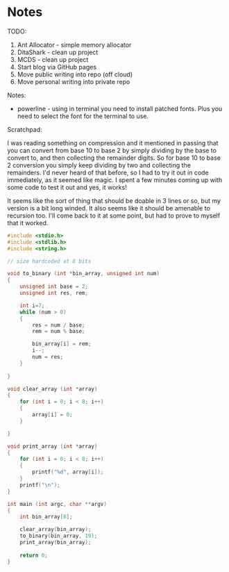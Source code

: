 # Notes

TODO:

1. Ant Allocator - simple memory allocator
2. DitaShark - clean up project
3. MCDS - clean up project
4. Start blog via GitHub pages
5. Move public writing into repo (off cloud)
6. Move personal writing into private repo

Notes:

* powerline - using in terminal you need to install patched fonts. Plus you need to select the font for the terminal to use.

Scratchpad:

I was reading something on compression and it mentioned in passing that you can convert from base 10 to base 2 by simply dividing by the base to convert to, and then collecting the remainder digits. So for base 10 to base 2 conversion you simply keep dividing by two and collecting the remainders. I'd never heard of that before, so I had to try it out in code immediately, as it seemed like magic. I spent a few minutes coming up with some code to test it out and yes, it works! 

It seems like the sort of thing that should be doable in 3 lines or so, but my version is a bit long winded. It also seems like it should be amenable to recursion too. I'll come back to it at some point, but had to prove to myself that it worked.

```C
#include <stdio.h>
#include <stdlib.h>
#include <string.h>

// size hardcoded at 8 bits

void to_binary (int *bin_array, unsigned int num)
{
    unsigned int base = 2;
    unsigned int res, rem;

    int i=7;
    while (num > 0)
    {
        res = num / base;
        rem = num % base;

        bin_array[i] = rem;
        i--;
        num = res;
    }
    
}

void clear_array (int *array)
{
    for (int i = 0; i < 8; i++)
    {
        array[i] = 0;
    }

}

void print_array (int *array)
{
    for (int i = 0; i < 8; i++)
    {
        printf("%d", array[i]);
    }
    printf("\n");    
}

int main (int argc, char **argv)
{
    int bin_array[8];

    clear_array(bin_array);
    to_binary(bin_array, 19);
    print_array(bin_array);
    
    return 0;
}
```





